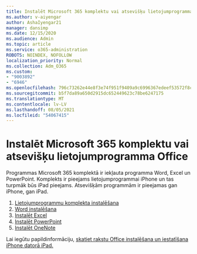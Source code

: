 ```yaml
---
title: Instalēt Microsoft 365 komplektu vai atsevišķu lietojumprogramma Office
ms.author: v-aiyengar
author: AshaIyengar21
manager: dansimp
ms.date: 12/15/2020
ms.audience: Admin
ms.topic: article
ms.service: o365-administration
ROBOTS: NOINDEX, NOFOLLOW
localization_priority: Normal
ms.collection: Adm_O365
ms.custom:
- "9003892"
- "6946"
ms.openlocfilehash: 796c73262e44e8f3e74f951f9409a9c6996367edeef53572f8caf6bbb56adf47
ms.sourcegitcommit: b5f7da89a650d2915dc652449623c78be6247175
ms.translationtype: MT
ms.contentlocale: lv-LV
ms.lasthandoff: 08/05/2021
ms.locfileid: "54067415"
---
```

# <a name="install-the-microsoft-365-app-bundle-or-an-individual-office-app"></a>Instalēt Microsoft 365 komplektu vai atsevišķu lietojumprogramma Office

Programmas Microsoft 365 komplektā ir iekļauta programma Word, Excel un PowerPoint. Komplekts ir pieejams lietojumprogrammai iPhone un tas turpmāk būs iPad pieejams. Atsevišķām programmām ir pieejamas gan iPhone, gan iPad.

1. [Lietojumprogrammu komplekta instalēšana](https://go.microsoft.com/fwlink/?linkid=2136762)
1. [Word instalēšana](https://go.microsoft.com/fwlink/?linkid=2136974)
1. [Instalēt Excel](https://go.microsoft.com/fwlink/?linkid=2136975)
1. [Instalēt PowerPoint](https://go.microsoft.com/fwlink/?linkid=2136882)
1. [Instalēt OneNote](https://go.microsoft.com/fwlink/?linkid=2136883)

Lai iegūtu papildinformāciju, [skatiet rakstu Office instalēšana un iestatīšana iPhone datorā iPad.](https://go.microsoft.com/fwlink/?linkid=2135560)
